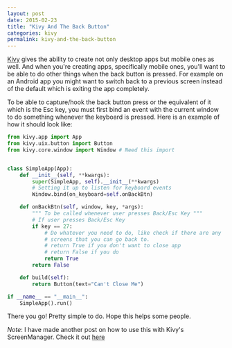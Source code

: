 ```yaml
---
layout: post
date: 2015-02-23
title: "Kivy And The Back Button"
categories: kivy
permalink: kivy-and-the-back-button
---
```


[Kivy](http://kivy.org/#home) gives the ability to create not only desktop apps but mobile ones as well. And when you're creating apps, specifically mobile ones, you'll want to be able to do other things when the back button is pressed. For example on an Android app you might want to switch back to a previous screen instead of the default which is exiting the app completely.

To be able to capture/hook the back button press or the equivalent of it which is the Esc key, you must first bind an event with the current window to do something whenever the keyboard is pressed. Here is an example of how it should look like:

```python
from kivy.app import App
from kivy.uix.button import Button
from kivy.core.window import Window # Need this import


class SimpleApp(App):
    def __init__(self, **kwargs):
        super(SimpleApp, self).__init__(**kwargs)
        # Setting it up to listen for keyboard events
        Window.bind(on_keyboard=self.onBackBtn)

    def onBackBtn(self, window, key, *args):
        """ To be called whenever user presses Back/Esc Key """
        # If user presses Back/Esc Key
        if key == 27:
            # Do whatever you need to do, like check if there are any
            # screens that you can go back to.
            # return True if you don't want to close app
            # return False if you do
            return True
        return False

    def build(self):
        return Button(text="Can't Close Me")

if __name__ == "__main__":
    SimpleApp().run()
```

There you go! Pretty simple to do. Hope this helps some people.

*Note*: I have made another post on how to use this with Kivy's ScreenManager. Check it out [here](http://www.pygopar.com/kivys-screenmanager-and-back-button/)

